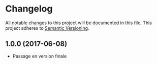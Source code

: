 # Changelog

All notable changes to this project will be documented in this file.
This project adheres to [Semantic Versioning](http://semver.org/).

## 1.0.0 (2017-06-08)
* Passage en version finale
